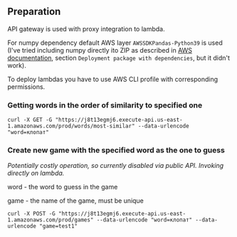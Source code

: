 ## Preparation
API gateway is used with proxy integration to lambda.

For numpy dependency default AWS layer `AWSSDKPandas-Python39` is used (I've tried including numpy directly ito ZIP as described in [AWS documentation](https://docs.aws.amazon.com/lambda/latest/dg/python-package.html), section `Deployment package with dependencies`, but it didn't work).

To deploy lambdas you have to use AWS CLI profile with corresponding permissions.

### Getting words in the order of similarity to specified one
```commandline
curl -X GET -G "https://j8t13egmj6.execute-api.us-east-1.amazonaws.com/prod/words/most-similar" --data-urlencode "word=клопат"
```

### Create new game with the specified word as the one to guess
*Potentially costly operation, so currently disabled via public API. Invoking directly on lambda.* 

word - the word to guess in the game

game - the name of the game, must be unique
```commandline
curl -X POST -G "https://j8t13egmj6.execute-api.us-east-1.amazonaws.com/prod/games" --data-urlencode "word=клопат" --data-urlencode "game=test1"
```